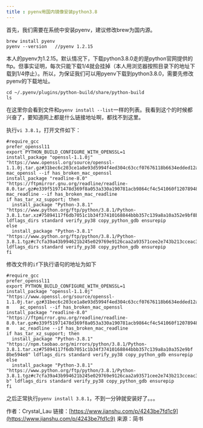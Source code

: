 ```yaml
---
title : pyenv用国内镜像安装python3.8 
---
```

首先，我们需要在系统中安装pyenv，建议修改brew为国内源。

```
brew install pyenv
pyenv --version   //pyenv 1.2.15

```

本人的pyenv为1.2.15。默认情况下，下载python3.8.0走的是python官网提供的ftp。但事实证明，每次只能下载1/4就会挂掉（本人用浏览器按照目录下的地址下载到1/4停止）。所以，为保证我们可以用pyenv下载到python3.8.0，需要先修改pyenv的下载地址。

```
cd ~/.pyenv/plugins/python-build/share/python-build
ls

```

在这里你会看到文件和`pyenv install --list`一样的列表。我看到这个的时候都兴奋了，要知道网上都是什么链接地址啊，都找不到这里。

执行`vi 3.8.1`，打开文件如下：

```
#require_gcc
prefer_openssl11
export PYTHON_BUILD_CONFIGURE_WITH_OPENSSL=1
install_package "openssl-1.1.0j" "https://www.openssl.org/source/openssl-1.1.0j.tar.gz#31bec6c203ce1a8e93d5994f4ed304c63ccf07676118b6634edded12ad1b3246" mac_openssl --if has_broken_mac_openssl
install_package "readline-8.0" "https://ftpmirror.gnu.org/readline/readline-8.0.tar.gz#e339f51971478d369f8a053a330a190781acb9864cf4c541060f12078948e461" mac_readline --if has_broken_mac_readline
if has_tar_xz_support; then
  install_package "Python-3.8.1" "https://www.python.org/ftp/python/3.8.1/Python-3.8.1.tar.xz#75894117f6db7051c1b34f37410168844bbb357c139a8a10a352e9bf8be594e8" ldflags_dirs standard verify_py38 copy_python_gdb ensurepip
else
  install_package "Python-3.8.1" "https://www.python.org/ftp/python/3.8.1/Python-3.8.1.tgz#c7cfa39a43b994621b245e029769e9126caa2a93571cee2e743b213cceac35fb" ldflags_dirs standard verify_py38 copy_python_gdb ensurepip
fi

```

修改文件的`if`下执行语句的地址为如下

```
#require_gcc
prefer_openssl11
export PYTHON_BUILD_CONFIGURE_WITH_OPENSSL=1
install_package "openssl-1.1.0j" "https://www.openssl.org/source/openssl-1.1.0j.tar.gz#31bec6c203ce1a8e93d5994f4ed304c63ccf07676118b6634edded12ad1b3246" m    ac_openssl --if has_broken_mac_openssl
install_package "readline-8.0" "https://ftpmirror.gnu.org/readline/readline-8.0.tar.gz#e339f51971478d369f8a053a330a190781acb9864cf4c541060f12078948e461" m    ac_readline --if has_broken_mac_readline
if has_tar_xz_support; then
  install_package "Python-3.8.1" "https://npm.taobao.org/mirrors/python/3.8.1/Python-3.8.1.tar.xz#75894117f6db7051c1b34f37410168844bbb357c139a8a10a352e9bf    8be594e8" ldflags_dirs standard verify_py38 copy_python_gdb ensurepip
else
  install_package "Python-3.8.1" "https://www.python.org/ftp/python/3.8.1/Python-3.8.1.tgz#c7cfa39a43b994621b245e029769e9126caa2a93571cee2e743b213cceac35f    b" ldflags_dirs standard verify_py38 copy_python_gdb ensurepip
fi

```

之后正常执行`pyenv install 3.8.1`，不到一分钟就安装好了。。。

作者：Crystal\_Lau
链接：[https://www.jianshu.com/p/4243be7fd1c9](https://www.jianshu.com/p/4243be7fd1c9)
来源：简书
